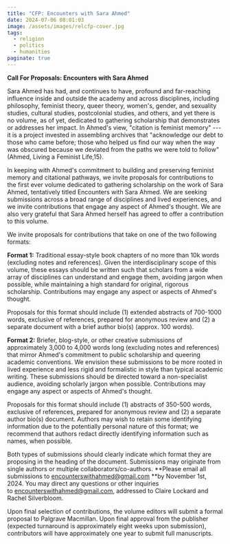 ```yaml
---
title: "CFP: Encounters with Sara Ahmed"
date: 2024-07-06 08:01:03
image: /assets/images/relcfp-cover.jpg
tags:
  - religion
  - politics
  - humanities
paginate: true   
---
```

**Call For Proposals: Encounters with Sara Ahmed**

Sara Ahmed has had, and continues to have, profound and far-reaching influence inside and outside the academy and across disciplines, including philosophy, feminist theory, queer theory, women's, gender, and sexuality studies, cultural studies, postcolonial studies, and others, and yet there is no volume, as of yet, dedicated to gathering scholarship that demonstrates or addresses her impact. In Ahmed's view, "citation is feminist memory" --- it is a project invested in assembling archives that "acknowledge our debt to those who came before; those who helped us find our way when the way was obscured because we deviated from the paths we were told to follow" (Ahmed, Living a Feminist Life,15).

In keeping with Ahmed's commitment to building and preserving feminist memory and citational pathways, we invite proposals for contributions to the first ever volume dedicated to gathering scholarship on the work of Sara Ahmed, tentatively titled Encounters with Sara Ahmed. We are seeking submissions across a broad range of disciplines and lived experiences, and we invite contributions that engage any aspect of Ahmed's thought. We are also very grateful that Sara Ahmed herself has agreed to offer a contribution to this volume. 

We invite proposals for contributions that take on one of the two following formats:

**Format 1:** Traditional essay-style book chapters of no more than 10k words (excluding notes and references). Given the interdisciplinary scope of this volume, these essays should be written such that scholars from a wide array of disciplines can understand and engage them, avoiding jargon when possible, while maintaining a high standard for original, rigorous scholarship. Contributions may engage any aspect or aspects of Ahmed's thought.

Proposals for this format should include (1) extended abstracts of 700-1000 words, exclusive of references, prepared for anonymous review and (2) a separate document with a brief author bio(s) (approx. 100 words). 

**Format 2:** Briefer, blog-style, or other creative submissions of approximately 3,000 to 4,000 words long (excluding notes and references) that mirror Ahmed's commitment to public scholarship and queering academic conventions. We envision these submissions to be more rooted in lived experience and less rigid and formalistic in style than typical academic writing. These submissions should be directed toward a non-specialist audience, avoiding scholarly jargon when possible. Contributions may engage any aspect or aspects of Ahmed's thought.

Proposals for this format should include (1) abstracts of 350-500 words, exclusive of references, prepared for anonymous review and (2) a separate author bio(s) document. Authors may wish to retain some identifying information due to the potentially personal nature of this format; we recommend that authors redact directly identifying information such as names, when possible. 

Both types of submissions should clearly indicate which format they are proposing in the heading of the document. Submissions may originate from single authors or multiple collaborators/co-authors. **Please email all submissions to encounterswithahmed@gmail.com **by November 1st, 2024. You may direct any questions or other inquiries to encounterswithahmed@gmail.com, addressed to Claire Lockard and Rachel Silverbloom.

Upon final selection of contributions, the volume editors will submit a formal proposal to Palgrave Macmillan. Upon final approval from the publisher (expected turnaround is approximately eight weeks upon submission), contributors will have approximately one year to submit full manuscripts.